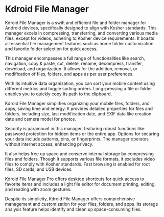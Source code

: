 # Kdroid File Manager

Kdroid File Manager is a swift and efficient file and folder manager for Android devices, specifically designed to align with Kosher standards. This manager excels in compressing, transferring, and converting various media files, except for videos, adhering to Kosher device requirements. It boasts all essential file management features such as home folder customization and favorite folder selection for quick access.

This manager encompasses a full range of functionalities like search, navigation, copy & paste, cut, delete, rename, decompress, transfer, download, and organization. It allows for the addition, removal, or modification of files, folders, and apps as per user preferences.

With its intuitive data organization, you can sort your mobile content using different metrics and toggle sorting orders. Long-pressing a file or folder enables you to quickly copy its path to the clipboard.

Kdroid File Manager simplifies organizing your mobile files, folders, and apps, saving time and energy. It provides detailed properties for files and folders, including size, last modification date, and EXIF data like creation date and camera model for photos.

Security is paramount in this manager, featuring robust functions like password protection for hidden items or the entire app. Options for securing your data include patterns, pins, or fingerprints. The manager operates without internet access, enhancing privacy.

It also helps free up space and conserve internal storage by compressing files and folders. Though it supports various file formats, it excludes video files to comply with Kosher standards. Fast browsing is enabled for root files, SD cards, and USB devices.

Kdroid File Manager Pro offers desktop shortcuts for quick access to favorite items and includes a light file editor for document printing, editing, and reading with zoom gestures.

Despite its simplicity, Kdroid File Manager offers comprehensive management and customization for your files, folders, and apps. Its storage analysis feature helps identify and clean up space-consuming files.

